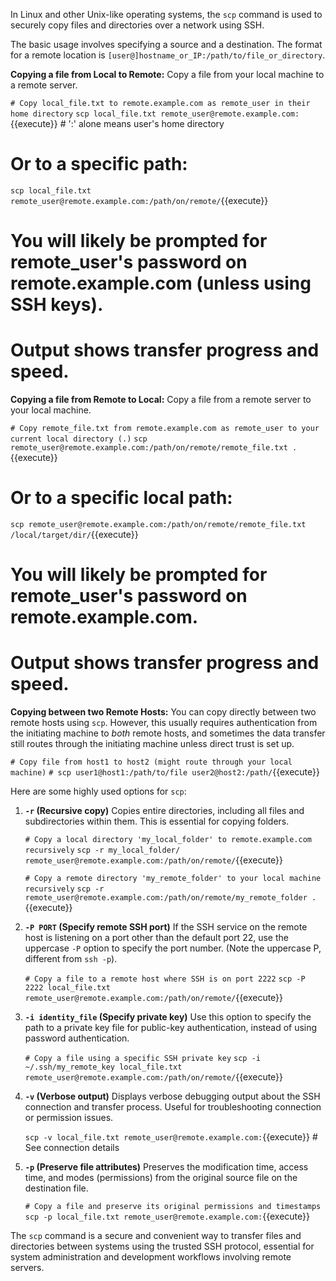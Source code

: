 In Linux and other Unix-like operating systems, the `scp` command is used to securely copy files and directories over a network using SSH.

The basic usage involves specifying a source and a destination. The format for a remote location is `[user@]hostname_or_IP:/path/to/file_or_directory`.

**Copying a file from Local to Remote:**
Copy a file from your local machine to a remote server.

`# Copy local_file.txt to remote.example.com as remote_user in their home directory`
`scp local_file.txt remote_user@remote.example.com:`{{execute}} # ':' alone means user's home directory
# Or to a specific path:
`scp local_file.txt remote_user@remote.example.com:/path/on/remote/`{{execute}}
#
# You will likely be prompted for remote_user's password on remote.example.com (unless using SSH keys).
# Output shows transfer progress and speed.

**Copying a file from Remote to Local:**
Copy a file from a remote server to your local machine.

`# Copy remote_file.txt from remote.example.com as remote_user to your current local directory (.)`
`scp remote_user@remote.example.com:/path/on/remote/remote_file.txt .`{{execute}}
# Or to a specific local path:
`scp remote_user@remote.example.com:/path/on/remote/remote_file.txt /local/target/dir/`{{execute}}
#
# You will likely be prompted for remote_user's password on remote.example.com.
# Output shows transfer progress and speed.

**Copying between two Remote Hosts:**
You can copy directly between two remote hosts using `scp`. However, this usually requires authentication from the initiating machine to *both* remote hosts, and sometimes the data transfer still routes through the initiating machine unless direct trust is set up.

`# Copy file from host1 to host2 (might route through your local machine)`
`# scp user1@host1:/path/to/file user2@host2:/path/`{{execute}}

Here are some highly used options for `scp`:

1.  **`-r` (Recursive copy)**
    Copies entire directories, including all files and subdirectories within them. This is essential for copying folders.

    `# Copy a local directory 'my_local_folder' to remote.example.com recursively`
    `scp -r my_local_folder/ remote_user@remote.example.com:/path/on/remote/`{{execute}}

    `# Copy a remote directory 'my_remote_folder' to your local machine recursively`
    `scp -r remote_user@remote.example.com:/path/on/remote/my_remote_folder .`{{execute}}

2.  **`-P PORT` (Specify remote SSH port)**
    If the SSH service on the remote host is listening on a port other than the default port 22, use the uppercase `-P` option to specify the port number. (Note the uppercase P, different from `ssh -p`).

    `# Copy a file to a remote host where SSH is on port 2222`
    `scp -P 2222 local_file.txt remote_user@remote.example.com:/path/on/remote/`{{execute}}

3.  **`-i identity_file` (Specify private key)**
    Use this option to specify the path to a private key file for public-key authentication, instead of using password authentication.

    `# Copy a file using a specific SSH private key`
    `scp -i ~/.ssh/my_remote_key local_file.txt remote_user@remote.example.com:/path/on/remote/`{{execute}}

4.  **`-v` (Verbose output)**
    Displays verbose debugging output about the SSH connection and transfer process. Useful for troubleshooting connection or permission issues.

    `scp -v local_file.txt remote_user@remote.example.com:`{{execute}} # See connection details

5.  **`-p` (Preserve file attributes)**
    Preserves the modification time, access time, and modes (permissions) from the original source file on the destination file.

    `# Copy a file and preserve its original permissions and timestamps`
    `scp -p local_file.txt remote_user@remote.example.com:`{{execute}}

The `scp` command is a secure and convenient way to transfer files and directories between systems using the trusted SSH protocol, essential for system administration and development workflows involving remote servers.
